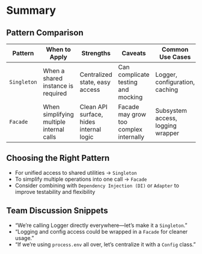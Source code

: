 # Summary

## Pattern Comparison

| Pattern     | When to Apply                            | Strengths                               | Caveats                                | Common Use Cases                  |
| ----------- | ---------------------------------------- | --------------------------------------- | -------------------------------------- | --------------------------------- |
| `Singleton` | When a shared instance is required       | Centralized state, easy access          | Can complicate testing and mocking     | Logger, configuration, caching    |
| `Facade`    | When simplifying multiple internal calls | Clean API surface, hides internal logic | Facade may grow too complex internally | Subsystem access, logging wrapper |

## Choosing the Right Pattern

- For unified access to shared utilities → `Singleton`
- To simplify multiple operations into one call → `Facade`
- Consider combining with `Dependency Injection (DI)` or `Adapter` to improve testability and flexibility

## Team Discussion Snippets

- “We’re calling Logger directly everywhere—let’s make it a `Singleton`.”
- “Logging and config access could be wrapped in a `Facade` for cleaner usage.”
- “If we’re using `process.env` all over, let’s centralize it with a `Config` class.”
